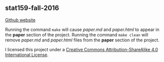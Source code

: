 stat159-fall-2016
---
[Github website](https://github.com/josephfrancia/stat159-fall2016-project1)

Running the command ```make``` will cause *paper.md* and *paper.html* to appear in the **paper** section of the project. Running the command ```make clean``` will remove *paper.md* and *paper.html* files from the **paper** section of the project. 

I licensed this project under a [Creative Commons Attribution-ShareAlike 4.0 International License](https://creativecommons.org/licenses/by-sa/4.0/).
